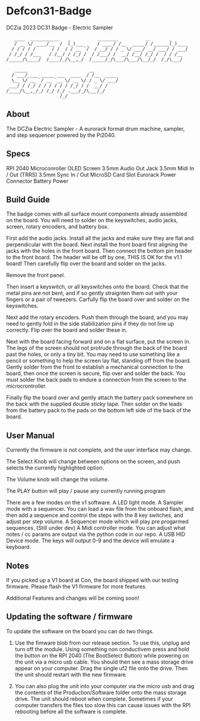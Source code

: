 # Defcon31-Badge
DCZia 2023 DC31 Badge - Electric Sampler

```
   ____  ___________   _          ________          __       _
   / __ \/ ____/__  /  (_)___ _   / ____/ /__  _____/ /______(_)____
  / / / / /      / /  / / __ `/  / __/ / / _ \/ ___/ __/ ___/ / ___/
 / /_/ / /___   / /__/ / /_/ /  / /___/ /  __/ /__/ /_/ /  / / /__
/_____/\____/  /____/_/\__,_/  /_____/_/\___/\___/\__/_/  /_/\___/

   _____                       __
  / ___/____ _____ ___  ____  / /__  _____
  \__ \/ __ `/ __ `__ \/ __ \/ / _ \/ ___/
 ___/ / /_/ / / / / / / /_/ / /  __/ /
/____/\__,_/_/ /_/ /_/ .___/_/\___/_/
                    /_/
```


## About
The DCZia Electric Sampler - A eurorack format drum machine, sampler, and step sequencer powered by
the Pi2040.

## Specs

RPI 2040 Microconroller
OLED Screen
3.5mm Audio Out Jack
3.5mm Midi In / Out (TRRS)
3.5mm Sync In / Out
MicroSD Card Slot
Eurorack Power Connector
Battery Power


## Build Guide

The badge comes with all surface mount components already assembled on the board. You will need to
solder on the keyswitches, audio jacks, screen, rotary encoders, and battery box.

First add the audio jacks. Install all the jacks and make sure they are flat and perpendicular with
the board. Next install the front board first aligning the jacks with the holes in the front board.
Then connect the bottom pin header to the front board. The header will be off by one, THIS IS OK for
the v1.1 board! Then carefully flip over the board and solder on the jacks.

Remove the front panel.

Then insert a keyswitch, or all keyswitches onto the board. Check that the metal pins are not bent,
and if so gently straignten them out with your fingers or a pair of tweezers. Carfully flip the
board over and solder on the keyswitches.

Next add the rotary encoders. Push them through the board, and you may need to gently fold in the
side stabilization pins if they do not line up correctly. Flip over the board and solder these in. 

Next with the board facing forward and on a flat surface, put the screen in. The legs of the screen
should not protrude through the back of the board past the holes, or only a tiny bit. You may need
to use something like a pencil or something to help the screen lay flat, standing off from the
board. Gently solder from the front to establish a mechanical connection to the board, then once the
screen is secure, flip over and solder the back. You must solder the back pads to endure a
connection from the screen to the microcrontroller. 

Finally flip the board over and gently attach the battery pack somewhere on the back with the
supplied double sticky tape. Then solder on the leads from the battery pack to the pads on the
bottom left side of the back of the board.


## User Manual

Currently the firmware is not complete, and the user interface may change.

The Select Knob will change between options on the screen, and push selects the currently
highlighted option.

The Volume knob will change the volume.

The PLAY button will play / pause any currently running program

There are a few modes on the v1 software.
A LED light mode.
A Sampler mode with a sequencer. You can load a wav file from the onboard flash, and then add a sequence and control the steps with the 8 key switches, and adjust per step volume.
A Sequencer mode which will play pre progarmed sequences. (Still under dev)
A Midi controller mode. You can adjust what notes / cc params are output via the python code in our repo.
A USB HID Device mode. The keys will output 0-9 and the device will emulate a keyboard.


## Notes

If you picked up a V1 board at Con, the board shipped with our testing firmware. Please flash the V1 firmware for more features.

Additional Features and changes will be coming soon!

## Updating the software / firmware

To update the software on the board you can do two things.

1. Use the fimware blob from our release section. To use this, unplug and turn off the module. Using something non conductivem press and hold the button on the RPI 2040 (The BootSelect Button) while powering on the unit via a micro usb cable. You should then see a mass storage drive appear on your computer. Drag the single uf2 file onto the drive. Then the unit should restart with the new firmware.

2. You can also plug the unit into your computer via the micro usb and drag the contents of the Production/Software folder onto the mass storage drive. The unit should reboot when complete. Sometimes if your computer transfers the files too slow this can cause issues with the RPI rebooting before all the software is complete.
